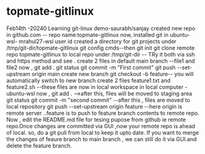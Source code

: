 # topmate-gitlinux
Feb14th -20240 Learning git-linux demo-saurabh/sanjay
created new repo in github.com -- repo name:topmate-gitlinux
now, installed git in ubuntu-wsl- mrahul27-wsl user id
created a directory for git projects under  /tmp/git-dir/topmate-gitlinux
git config cmds--then git init
git clone remote repo topmate-gitlinux to local repo under /tmp/git-dir  -- TRy it both via ssh and https method and see .
create 2 files in default main branch --file1 and file2
now , git add .
git status
git commit -m "First commit"
git push --set-upstream origin main
create new branch git checkout -b feature-- you will automatically switch to new branch
create 2 files feature1.txt and feature2.sh   --these files are now in local workspace in local computer -ubuntu-wsl
now , git add . -->after this, files will be moved to staging area
git status
git commit -m "second commit" --after this , files are moved to local repository
git push --set-upstream origin feature  --here origin is remote server  ..feature is to push to feature branch contents to remote repo.
Now , edit the README.md file for tesing pupose from github ie remote repo.Once changes are committed via GUI ,now your remote repo is ahead of local. so, do a git pull from local to keep it upto date.
If you want to merge the changes of feaure branch to main branch , we can still do it via GUI.and delete the feature branch.




